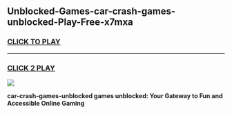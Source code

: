 
## Unblocked-Games-car-crash-games-unblocked-Play-Free-x7mxa
<h3>
<a href="https://premium76.site?title=car-crash-games-unblocked&ref=15A">CLICK TO PLAY</a></h3>
<hr>

<h3>
<a href="https://premium76.site?title=car-crash-games-unblocked&ref=15A">CLICK 2 PLAY</a>
  
</h3>

<a href="https://premium76.site?title=car-crash-games-unblocked&ref=15A"><img src="https://clearcache.store/games.png"></a>


**car-crash-games-unblocked games unblocked: Your Gateway to Fun and Accessible Online Gaming**
